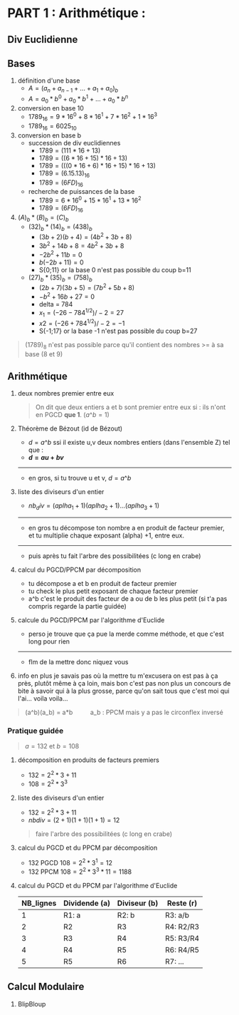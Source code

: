 # PART 1 : Arithmétique :

## Div Euclidienne

## Bases
1. définition d'une base
	- $A = (a_n + a_{n-1} + ... + a_1 + a_0)_b$
	- $A = a_0 * b^0 +  a_0 *b^1 +  ... + a_0 *b^n$  
2. conversion en base 10
	- $1789_{16} = 9 * 16^0 + 8 * 16^1 + 7 * 16^2 + 1 * 16^3$
	- $1789_{16} = 6025_{10}$
3. conversion en base b
	-  succession de div euclidiennes
		- $1789 = (111*16 + 13)$  
		- $1789 = ((6*16+15)*16 +13)$
		- $1789 =  (((0*16 + 6)*16 +15)*16+13)$
		- $1789 = (6.15.13)_{16}$
		- $1789 = (6FD)_{16}$
	- recherche de puissances de la base
		- $1789 = 6 * 16^0 + 15 * 16^1 + 13 * 16^2$
		- $1789 = (6FD)_{16}$
4. $(A)_b * (B)_b = (C)_b$
	-  $(32)_b * (14)_b = (438)_b$
		- $(3b + 2)(b+4) = (4b^2 + 3b+8)$
		- $3b^2+14b+8 = 4b^2+3b+8$
		- $-2b^2+11b = 0$
		- $b(-2b+11) = 0$
		- S{0;11} or la base 0 n'est pas possible du coup b=11
	-  $(27)_b * (35)_b = (758)_b$
		-  $(2b+7)(3b+5)= (7b^2+5b+8)$
		- $-b^2+16b+27=0$
		- delta = 784
		- $x_1 = (-26-784^{1/2})/-2 = 27$
		- $x2= (-26+784^{1/2})/-2 = -1$
		- S{-1;17} or la base -1 n'est pas possible du coup b=27

>  $(1789)_8$  n'est pas possible parce qu'il contient des nombres >= à sa base (8 et 9) 

## Arithmétique
1. deux nombres premier entre eux
	> On dit que deux entiers a et b sont premier entre eux si :
	> ils n'ont en PGCD **que 1**. ($a$^$b = 1$)
2. Théorème de Bézout (id de Bézout)
   	- $d=a$^$b$ ssi il existe u,v deux nombres entiers (dans l'ensemble Z) tel que :
   	- **$d = au+bv$**
   	- --------------------------
   	- en gros, si tu trouve u et v, $d = a$^$b$
   
4. liste des diviseurs d'un entier
   	- $nb_div = (aplha_1 + 1)(aplha_2 + 1)$...$(aplha_3 + 1)$
   	- --------------------------
   	- en gros tu décompose ton nombre a en produit de facteur premier, et tu multiplie chaque exposant (alpha) +1, entre eux.
	- --------------------------
	- puis après tu fait l'arbre des possibilitées (c long en crabe)
 
6. calcul du PGCD/PPCM par  décomposition
   	- tu décompose a et b en produit de facteur premier
   	- tu check le plus petit exposant de chaque facteur premier
   	- a^b c'est le produit des facteur de a ou de b les plus petit (si t'a pas compris regarde la partie guidée)
     
8. calcule du PGCD/PPCM par l'algorithme d'Euclide
   	- perso je trouve que ça pue la merde comme méthode, et que c'est long pour rien
   	- ----------------
   	- flm de la mettre donc niquez vous

10. info en plus je savais pas où la mettre tu m'excusera on est pas à ça près, plutôt même à ça loin, mais bon c'est pas non plus un concours de bite à savoir qui à la plus grosse, parce qu'on sait tous que c'est moi qui l'ai... voila voila... 
> (a^b)(a_b) = a*b &nbsp;&nbsp;&nbsp;&nbsp;&nbsp;&nbsp;&nbsp;&nbsp; a_b : PPCM mais y a pas le circonflex inversé

### Pratique guidée
> $a=132$ et $b=108$
1. décomposition en produits de facteurs premiers
	- $132 = 2^2*3+11$
	- $108 = 2^2*3^3$
1. liste des diviseurs d'un entier
	- $132 = 2^2 * 3 + 11$
	- $nbdiv = (2+1)(1+1)(1+1)=12$
	> faire l'arbre des possibilitées (c long en crabe)
1. calcul du PGCD et du PPCM par décomposition
	- $132$ PGCD $108 = 2^2 * 3^1 =12$
	- $132$ PPCM $108 = 2^2 * 3^3 * 11 = 1188$
1. calcul du PGCD et du PPCM par l'algorithme d'Euclide

	|NB_lignes|Dividende (a)|Diviseur (b)|Reste (r)|
	|---------|-------------|------------|---------|
	|1        |R1: a        |R2: b       |R3: a/b  |
	|2        |R2           |R3          |R4: R2/R3|
	|3        |R3           |R4          |R5: R3/R4|
	|4        |R4           |R5          |R6: R4/R5|
	|5        |R5           |R6          |R7: ...  |
	
## Calcul Modulaire
1. BlipBloup
